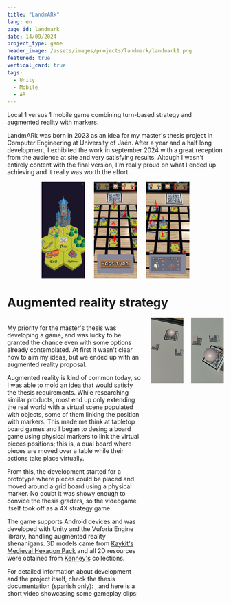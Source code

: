 ```yaml
---
title: "LandmARk"
lang: en
page_id: landmark
date: 14/09/2024
project_type: game
header_image: /assets/images/projects/landmark/landmark1.png
featured: true
vertical_card: true
tags:
  - Unity
  - Mobile
  - AR
---
```



<div class="quote-shadowbox">
  Local 1 versus 1 mobile game combining turn-based strategy and augmented reality with markers.
</div>
<!--content-->

LandmARk was born in 2023 as an idea for my master's thesis project in Computer Engineering at University of Jaén. After a year and a half long development, I exhibited the work in september 2024 with a great reception from the audience at site and very satisfying results. Altough I wasn't entirely content with the final version, I'm really proud on what I ended up achieving and it really was worth the effort.

<div
  style="display: flex; flex-direction: row; justify-content: center; align-items: center; gap: 1.3rem; margin-bottom: 1.3em">
  <img src="/assets/images/projects/landmark/landmark0.png" style="width: 20%;">
  <img src="/assets/images/projects/landmark/landmark1.png" style="width: 20%;">
  <img src="/assets/images/projects/landmark/landmark2.png" style="width: 20%;">
</div>

<h1>Augmented reality strategy</h1>

<div style="display: flex; flex-direction: row; gap: 1.3em">
  <div style="flex: 1 1 auto">
    <p>
      My priority for the master's thesis was developing a game, and was lucky to be granted the chance even with some options already contemplated. At first it wasn't clear how to aim my ideas, but we ended up with an augmented reality proposal.
    </p>
    <p>
      Augmented reality is kind of common today, so I was able to mold an idea that would satisfy the thesis requirements. While researching similar products, most end up only extending the real world with a virtual scene populated with objects, some of them linking the position with markers. This made me think at tabletop board games and I began to desing a board game using physical markers to link the virtual pieces positions; this is, a dual board where pieces are moved over a table while their actions take place virtually.
    </p>
    <p>
      From this, the development started for a prototype where pieces could be placed and moved around a grid board using a physical marker. No doubt it was showy enough to convice the thesis graders, so the videogame itself took off as a 4X strategy game.
    </p>
    <p>
      The game supports Android devices and was developed with Unity and the Vuforia Engine library, handling augmented reality shenanigans. 3D models came from <a href="https://kaylousberg.itch.io/kaykit-medieval-hexagon">Kaykit's Medieval Hexagon Pack</a> and all 2D resources were obtained from <a href="https://kenney.nl/">Kenney's</a> collections.
    </p>
    <p>
      For detailed information about development and the project itself, check the thesis documentation (spanish only): <a href="/assets/files/projects/landmark/jcfpTFM.pdf" target="_blank"><i class="fa-solid fa-file-pdf"></i></a>, and here is a short video showcasing some gameplay clips: <a href="https://www.youtube.com/watch?v=Roc0nupi_bs" target="_blank"><i class="fa-brands fa-youtube"></i></a>
    </p>
  </div>
  <div style="flex: 0 0 15%">
    <img src="/assets/images/projects/landmark/arMarkerTest1.jpg" />
  </div>
  <div style="flex: 0 0 15%">
    <img src="/assets/images/projects/landmark/arMarkerTest2.jpg" />
  </div>
</div>
